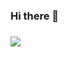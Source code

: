 ### Hi there 👋


### [![](https://visitcount.itsvg.in/api?id=Tivo3012&label=Profile%20Views&color=11&icon=0&pretty=false)](https://visitcount.itsvg.in)

<!--
**Tivo3012/Tivo3012** is a ✨ _special_ ✨ repository because its `README.md` (this file) appears on your GitHub profile.

Here are some ideas to get you started:

- 🔭 I’m currently working on ...
- 🌱 I’m currently learning ...
- 👯 I’m looking to collaborate on ...
- 🤔 I’m looking for help with ...
- 💬 Ask me about ...
- 📫 How to reach me: ...
- 😄 Pronouns: ...
- ⚡ Fun fact: ...
-->
